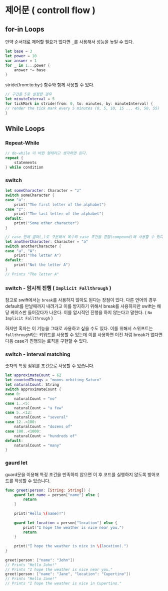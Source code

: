 # 제어문 ( controll flow )

## for-in Loops 

만약 순서대로 제어할 필요가 없다면 `_`를 사용해서 성능을 높일 수 있다.

```swift
let base = 3
let power = 10
var answer = 1
for _ in 1...power {
    answer *= base
}
```

stride(from:to:by:) 함수와 함께 사용할 수 있다. 

```swift
// 구간을 5로 설정한 경우
let minuteInterval = 5
for tickMark in stride(from: 0, to: minutes, by: minuteInterval) {
// render the tick mark every 5 minutes (0, 5, 10, 15 ... 45, 50, 55)
}
```

## While Loops

### Repeat-While 

```swift
// do-while 이 바뀐 형태라고 생각하면 된다.
repeat {
    statements
} while condition

```

### switch 

```swift
let someCharacter: Character = "z"
switch someCharacter {
case "a":
    print("The first letter of the alphabet")
case "z":
    print("The last letter of the alphabet")
default:
    print("Some other character")
}

// case 안에 콤마(,)로 구분해서 복수의 case 조건을 혼합(compound)해 사용할 수 있다.
let anotherCharacter: Character = "a"
switch anotherCharacter {
case "a", "A":
    print("The letter A")
default:
    print("Not the letter A")
}
// Prints "The letter A"

```

### switch - 암시적 진행 ( `Implicit Fallthrough` )
참고로 swift에서는 `break`를 사용하지 않아도 된다는 장점이 있다. 다른 언어의 경우 default를 만날때까지 내려가고 이를 방지하기 위해서 break를 사용하지만 swift는 해당 케이스만 들어갔다가 나온다. 이를 암시적인 진행을 하지 않는다고 말한다. ( `No Implicit Fallthrough` )

하지만 혹자는 이 기능을 그대로 사용하고 싶을 수도 있다. 이를 위해서 스위프트는 `fallthrough`라는 키워드를 사용할 수 있는데 이를 사용하면 이전 처럼 break가 없다면 다음 case가 진행되는 로직을 구현할 수 있다.

### switch - interval matching

숫자의 특정 점위를 조건으로 사용할 수 있습니다.

```swift
let approximateCount = 62
let countedThings = "moons orbiting Saturn"
let naturalCount: String
switch approximateCount {
case 0:
    naturalCount = "no"
case 1..<5:
    naturalCount = "a few"
case 5..<12:
    naturalCount = "several"
case 12..<100:
    naturalCount = "dozens of"
case 100..<1000:
    naturalCount = "hundreds of"
default:
    naturalCount = "many"
}
```

### gaurd let 

guard문을 이용해 특정 조건을 만족하지 않으면 이 후 코드를 실행하지 않도록 방어코드를 작성할 수 있습니다.

```swift
func greet(person: [String: String]) {
    guard let name = person["name"] else {
        return
    }
​
    print("Hello \(name)!")
​
    guard let location = person["location"] else {
        print("I hope the weather is nice near you.")
        return
    }
​
    print("I hope the weather is nice in \(location).")
}
​
greet(person: ["name": "John"])
// Prints "Hello John!"
// Prints "I hope the weather is nice near you."
greet(person: ["name": "Jane", "location": "Cupertino"])
// Prints "Hello Jane!"
// Prints "I hope the weather is nice in Cupertino."

```
